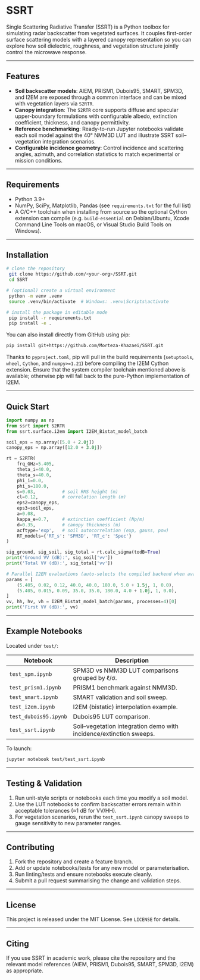 # SSRT

Single Scattering Radiative Transfer (SSRT) is a Python toolbox for simulating radar backscatter from vegetated surfaces. It couples first-order surface scattering models with a layered canopy representation so you can explore how soil dielectric, roughness, and vegetation structure jointly control the microwave response.

---

## Features

- **Soil backscatter models**: AIEM, PRISM1, Dubois95, SMART, SPM3D, and I2EM are exposed through a common interface and can be mixed with vegetation layers via `S2RTR`.
- **Canopy integration**: The `S2RTR` core supports diffuse and specular upper-boundary formulations with configurable albedo, extinction coefficient, thickness, and canopy permittivity.
- **Reference benchmarking**: Ready-to-run Jupyter notebooks validate each soil model against the 40° NMM3D LUT and illustrate SSRT soil–vegetation integration scenarios.
- **Configurable incidence geometry**: Control incidence and scattering angles, azimuth, and correlation statistics to match experimental or mission conditions.

---

## Requirements

- Python 3.9+
- NumPy, SciPy, Matplotlib, Pandas (see `requirements.txt` for the full list)
- A C/C++ toolchain when installing from source so the optional Cython extension can compile (e.g. `build-essential` on Debian/Ubuntu, Xcode Command Line Tools on macOS, or Visual Studio Build Tools on Windows).

---

## Installation

```bash
# clone the repository
 git clone https://github.com/<your-org>/SSRT.git
 cd SSRT

# (optional) create a virtual environment
 python -m venv .venv
 source .venv/bin/activate  # Windows: .venv\Scripts\activate

# install the package in editable mode
 pip install -r requirements.txt
 pip install -e .
```

You can also install directly from GitHub using pip:

```bash
pip install git+https://github.com/Morteza-Khazaei/SSRT.git
```

Thanks to `pyproject.toml`, pip will pull in the build requirements (`setuptools`, `wheel`, `Cython`, and `numpy>=1.21`) before compiling the I2EM Cython extension. Ensure that the system compiler toolchain mentioned above is available; otherwise pip will fall back to the pure-Python implementation of I2EM.

---

## Quick Start

```python
import numpy as np
from ssrt import S2RTR
from ssrt.surface.i2em import I2EM_Bistat_model_batch

soil_eps = np.array([5.0 + 2.0j])
canopy_eps = np.array([12.0 + 3.0j])

rt = S2RTR(
    frq_GHz=5.405,
    theta_i=40.0,
    theta_s=40.0,
    phi_i=0.0,
    phi_s=180.0,
    s=0.03,          # soil RMS height (m)
    cl=0.12,         # correlation length (m)
    eps2=canopy_eps,
    eps3=soil_eps,
    a=0.08,
    kappa_e=0.7,     # extinction coefficient (Np/m)
    d=0.35,          # canopy thickness (m)
    acftype='exp',   # soil autocorrelation (exp, gauss, pow)
    RT_models={'RT_s': 'SPM3D', 'RT_c': 'Spec'}
)

sig_ground, sig_soil, sig_total = rt.calc_sigma(todB=True)
print('Ground VV (dB):', sig_soil['vv'])
print('Total VV (dB):', sig_total['vv'])

# Parallel I2EM evaluations (auto-selects the compiled backend when available)
params = [
    (5.405, 0.02, 0.12, 40.0, 40.0, 180.0, 5.0 + 1.5j, 1, 0.0),
    (5.405, 0.015, 0.09, 35.0, 35.0, 180.0, 4.0 + 1.0j, 1, 0.0),
]
vv, hh, hv, vh = I2EM_Bistat_model_batch(params, processes=4)[0]
print('First VV (dB):', vv)
```

---

## Example Notebooks

Located under `test/`:

| Notebook | Description |
| --- | --- |
| `test_spm.ipynb` | SPM3D vs NMM3D LUT comparisons grouped by ℓ/σ. |
| `test_prism1.ipynb` | PRISM1 benchmark against NMM3D. |
| `test_smart.ipynb` | SMART validation and soil sweep. |
| `test_i2em.ipynb` | I2EM (bistatic) interpolation example. |
| `test_dubois95.ipynb` | Dubois95 LUT comparison. |
| `test_ssrt.ipynb` | Soil–vegetation integration demo with incidence/extinction sweeps. |

To launch:

```bash
jupyter notebook test/test_ssrt.ipynb
```

---

## Testing & Validation

1. Run unit-style scripts or notebooks each time you modify a soil model.
2. Use the LUT notebooks to confirm backscatter errors remain within acceptable tolerances (≈1 dB for VV/HH).
3. For vegetation scenarios, rerun the `test_ssrt.ipynb` canopy sweeps to gauge sensitivity to new parameter ranges.

---

## Contributing

1. Fork the repository and create a feature branch.
2. Add or update notebooks/tests for any new model or parameterisation.
3. Run linting/tests and ensure notebooks execute cleanly.
4. Submit a pull request summarising the change and validation steps.

---

## License

This project is released under the MIT License. See `LICENSE` for details.

---

## Citing

If you use SSRT in academic work, please cite the repository and the relevant model references (AIEM, PRISM1, Dubois95, SMART, SPM3D, I2EM) as appropriate.
